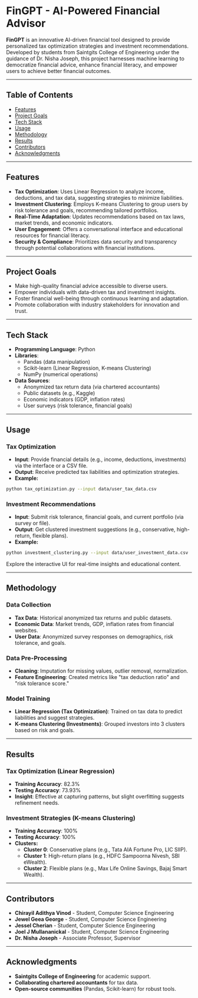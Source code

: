 # FinGPT - AI-Powered Financial Advisor

**FinGPT** is an innovative AI-driven financial tool designed to provide personalized tax optimization strategies and investment recommendations. Developed by students from Saintgits College of Engineering under the guidance of Dr. Nisha Joseph, this project harnesses machine learning to democratize financial advice, enhance financial literacy, and empower users to achieve better financial outcomes.

---

## Table of Contents
- [Features](#features)
- [Project Goals](#project-goals)
- [Tech Stack](#tech-stack)
- [Usage](#usage)
- [Methodology](#methodology)
- [Results](#results)
- [Contributors](#contributors)
- [Acknowledgments](#acknowledgments)

---

## Features
- **Tax Optimization**: Uses Linear Regression to analyze income, deductions, and tax data, suggesting strategies to minimize liabilities.
- **Investment Clustering**: Employs K-means Clustering to group users by risk tolerance and goals, recommending tailored portfolios.
- **Real-Time Adaptation**: Updates recommendations based on tax laws, market trends, and economic indicators.
- **User Engagement**: Offers a conversational interface and educational resources for financial literacy.
- **Security & Compliance**: Prioritizes data security and transparency through potential collaborations with financial institutions.

---

## Project Goals
- Make high-quality financial advice accessible to diverse users.
- Empower individuals with data-driven tax and investment insights.
- Foster financial well-being through continuous learning and adaptation.
- Promote collaboration with industry stakeholders for innovation and trust.

---

## Tech Stack
- **Programming Language**: Python
- **Libraries**:
  - Pandas (data manipulation)
  - Scikit-learn (Linear Regression, K-means Clustering)
  - NumPy (numerical operations)
- **Data Sources**:
  - Anonymized tax return data (via chartered accountants)
  - Public datasets (e.g., Kaggle)
  - Economic indicators (GDP, inflation rates)
  - User surveys (risk tolerance, financial goals)

---

## Usage

### Tax Optimization
- **Input**: Provide financial details (e.g., income, deductions, investments) via the interface or a CSV file.
- **Output**: Receive predicted tax liabilities and optimization strategies.
- **Example:**
```bash
python tax_optimization.py --input data/user_tax_data.csv
```

### Investment Recommendations
- **Input**: Submit risk tolerance, financial goals, and current portfolio (via survey or file).
- **Output**: Get clustered investment suggestions (e.g., conservative, high-return, flexible plans).
- **Example:**
```bash
python investment_clustering.py --input data/user_investment_data.csv
```

Explore the interactive UI for real-time insights and educational content.

---

## Methodology

### Data Collection
- **Tax Data**: Historical anonymized tax returns and public datasets.
- **Economic Data**: Market trends, GDP, inflation rates from financial websites.
- **User Data**: Anonymized survey responses on demographics, risk tolerance, and goals.

### Data Pre-Processing
- **Cleaning**: Imputation for missing values, outlier removal, normalization.
- **Feature Engineering**: Created metrics like "tax deduction ratio" and "risk tolerance score."

### Model Training
- **Linear Regression (Tax Optimization)**: Trained on tax data to predict liabilities and suggest strategies.
- **K-means Clustering (Investments)**: Grouped investors into 3 clusters based on risk and goals.

---

## Results

### Tax Optimization (Linear Regression)
- **Training Accuracy**: 82.3%
- **Testing Accuracy**: 73.93%
- **Insight**: Effective at capturing patterns, but slight overfitting suggests refinement needs.

### Investment Strategies (K-means Clustering)
- **Training Accuracy**: 100%
- **Testing Accuracy**: 100%
- **Clusters:**
  - **Cluster 0**: Conservative plans (e.g., Tata AIA Fortune Pro, LIC SIIP).
  - **Cluster 1**: High-return plans (e.g., HDFC Sampoorna Nivesh, SBI eWealth).
  - **Cluster 2**: Flexible plans (e.g., Max Life Online Savings, Bajaj Smart Wealth).

---

## Contributors
- **Chirayil Adithya Vinod** - Student, Computer Science Engineering
- **Jewel Geea George** - Student, Computer Science Engineering
- **Jessel Cherian** - Student, Computer Science Engineering
- **Joel J Mullananickal** - Student, Computer Science Engineering
- **Dr. Nisha Joseph** - Associate Professor, Supervisor

---

## Acknowledgments
- **Saintgits College of Engineering** for academic support.
- **Collaborating chartered accountants** for tax data.
- **Open-source communities** (Pandas, Scikit-learn) for robust tools.
